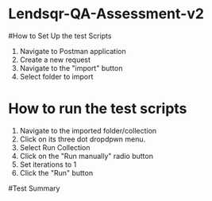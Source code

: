 # Lendsqr-QA-Assessment-v2

#How to Set Up the test Scripts
1. Navigate to Postman application
2. Create a new request 
3. Navigate to the "import" button
4. Select folder to import

# How to run the test scripts
 1. Navigate to the imported folder/collection
 3. Click on its three dot dropdpwn menu.
 4. Select Run Collection
 5. Click on the "Run manually" radio button
 6. Set iterations to 1
 7. Click the "Run" button

#Test Summary

